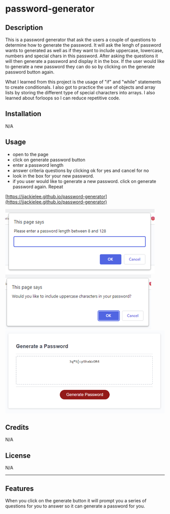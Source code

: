 # password-generator

## Description

This is a password generator that ask the users a couple of questions to determine how to generate the password. It will ask the lengh of password wants to generated as well as if they want to include uppercase, lowercase, numbers and special chars in this password. After asking the questions it will then generate a password and display it in the box. If the user would like to generate a new password they can do so by clicking on the generate password button again. 

What I learned from this project is the usage of "if" and "while" statements to create conditionals. I also got to practice the use of objects and array lists by storing the different type of special characters into arrays. I also learned about forloops so I can reduce repetitive code. 


## Installation

N/A


## Usage

- open to the page
- click on generate password button
- enter a password length
- answer criteria questions by clicking ok for yes and cancel for no
- look in the box for your new password.
- if you user would like to generate a new password. click on generate password again. Repeat

[https://jjackielee.github.io/password-generator](https://jjackielee.github.io/password-generator)

![Start](assets/question1.png)
![Criteria](assets/question2.png)
![Results](assets/end.png)


## Credits

N/A

## License

N/A

---



## Features

When you click on the generate button it will prompt you a series of questions for you to answer so it can generate a password for you. 

